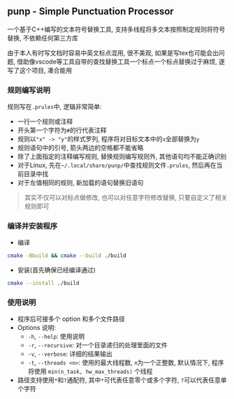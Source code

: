 ## punp - Simple Punctuation Processor 

一个基于C++编写的文本符号替换工具, 支持多线程将多文本按照制定规则将符号替换, 不依赖任何第三方库

由于本人有时写文档时容易中英文标点混用, 很不美观, 如果是写tex也可能会出问题, 借助像vscode等工具自带的查找替换工具一个标点一个标点替换过于麻烦, 遂写了这个项目, 凑合能用

### 规则编写说明

规则写在`.prules`中, 逻辑非常简单: 
- 一行一个规则或注释
- 开头第一个字符为`#`的行代表注释
- 规则以`"x" -> "y"`的样式罗列, 程序将对目标文本中的`x`全部替换为`y`
- 规则语句中的引号, 箭头两边的空格都不能省略
- 除了上面指定的注释编写规则, 替换规则编写规则外, 其他语句均不能正确识别
- 对于Linux, 先在`~/.local/share/punp/`中查找规则文件`.prules`, 然后再在当前目录中找
- 对于左值相同的规则, 新加载的语句替换旧语句

> 其实不仅可以对标点做修改, 也可以对任意字符修改替换, 只要自定义了相关规则即可

### 编译并安装程序

- 编译
```bash
cmake -Bbuild && cmake --build ./build
```
- 安装(首先确保已经编译通过)
```bash
cmake --install ./build
```

### 使用说明

- 程序后可接多个 option 和多个文件路径
- Options 说明: 
    - `-h`, `--help`: 使用说明
    - `-r`, `--recursive`: 对一个目录递归的处理里面的文件
    - `-v`, `--verbose`: 详细的结果输出
    - `-t`, `--threads <n>`: 使用的最大线程数, `n`为一个正整数, 默认情况下, 程序将使用 `min(n_task, hw_max_threads)` 个线程
- 路径支持使用`*`和`?`通配符, 其中`*`可代表任意零个或多个字符, `?`可以代表任意单个字符

